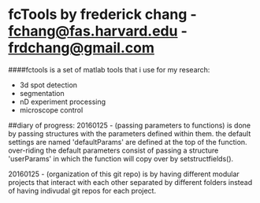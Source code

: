fcTools by frederick chang - fchang@fas.harvard.edu - frdchang@gmail.com
===========================================================================

####fctools is a set of matlab tools that i use for my research:
- 3d spot detection
- segmentation
- nD experiment processing
- microscope control

##diary of progress:
20160125 - (passing parameters to functions) is done by passing structures with the parameters defined within them.  the default settings are named 'defaultParams' are defined at the top of the function.  over-riding the default parameters consist of passing a structure 'userParams' in which the function will copy over by setstructfields().

20160125 - (organization of this git repo) is by having different modular projects that interact with each other separated by different folders instead of having indivudal git repos for each project.  